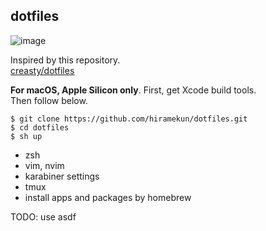 ## dotfiles
![image](https://github.com/hiramekun/dotfiles/assets/20180425/e869714e-6180-46a0-ba8c-3e8106309f78)


Inspired by this repository.   
[creasty/dotfiles](https://github.com/creasty/dotfiles)

**For macOS, Apple Silicon only**.
First, get Xcode build tools.  
Then follow below.

 ```
 $ git clone https://github.com/hiramekun/dotfiles.git
 $ cd dotfiles
 $ sh up
 ``` 
 
  - zsh
  - vim, nvim
  - karabiner settings
  - tmux
  - install apps and packages by homebrew

TODO: use asdf
